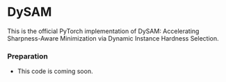 # DySAM
This is the official PyTorch implementation of DySAM: Accelerating Sharpness-Aware Minimization via Dynamic Instance Hardness Selection.

### Preparation
- This code is coming soon.
